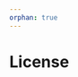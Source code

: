 ```yaml
---
orphan: true
---
```


# License

```{include} ../LICENSE

```
                                                                                                                                         
